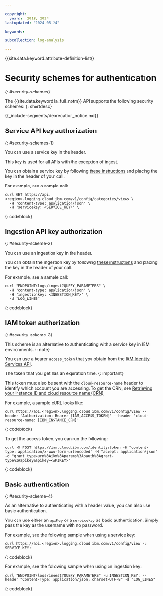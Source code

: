 ```yaml
---

copyright:
  years:  2018, 2024
lastupdated: "2024-05-24"

keywords:

subcollection: log-analysis

---
```


{{site.data.keyword.attribute-definition-list}}

# Security schemes for authentication
{: #security-schemes}

The {{site.data.keyword.la_full_notm}} API supports the following security schemes:
{: shortdesc}

<!-- common deprecation notice -->
{{_include-segments/deprecation_notice.md}}

## Service API key authorization
{: #security-schemes-1}

You can use a service key in the header.

This key is used for all APIs with the exception of ingest.

You can obtain a service key by following [these instructions](https://cloud.ibm.com/docs/log-analysis?topic=log-analysis-service_keys) and placing the key in the header of your call.

For example, see a sample call:

```
curl GET https://api.<region>.logging.cloud.ibm.com/v1/config/categories/views \
  -H 'content-type: application/json' \
  -H 'servicekey: <SERVICE_KEY>' \
```
{: codeblock}

## Ingestion API key authorization
{: #security-scheme-2}

You can use an ingestion key in the header.


You can obtain the ingestion key by following [these instructions](https://cloud.ibm.com/docs/log-analysis?topic=log-analysis-ingestion_key) and placing the key in the header of your call.

For example, see a sample call:

```
curl "ENDPOINT/logs/ingest?QUERY_PARAMETERS" \
  -H 'content-type: application/json' \
  -H 'ingestionkey: <INGESTION_KEY>' \
  -d "LOG_LINES"
```
{: codeblock}


## IAM token authorization
{: #security-scheme-3}

This scheme is an alternative to authenticating with a service key in IBM environments.
{: note}

You can use a bearer `access_token` that you obtain from the [IAM Identity Services API](https://cloud.ibm.com/docs/account?topic=account-iamtoken_from_apikey).

The token that you get has an expiration time.
{: important}

This token must also be sent with the `cloud-resource-name` header to identify which account you are accessing. To get the CRN, see [Retrieving your instance ID and cloud resource name (CRN)](https://cloud.ibm.com/docs/key-protect?topic=key-protect-retrieve-instance-ID)

For example, a sample cURL looks like:

```text
curl https://api.<region>.logging.cloud.ibm.com/v1/config/view --header 'Authorization: Bearer [IAM_ACCESS_TOKEN]' --header 'cloud-resource-name: [IBM_INSTANCE_CRN]'
```
{: codeblock}

To get the access token, you can run the following:

```
curl -X POST https://iam.cloud.ibm.com/identity/token -H "content-type: application/x-www-form-urlencoded" -H "accept: application/json" -d "grant_type=urn%3Aibm%3Aparams%3Aoauth%3Agrant-type%3Aapikey&apikey=<APIKEY>"
```
{: codeblock}

## Basic authentication
{: #security-scheme-4}

As an alternative to authenticating with a header value, you can also use basic authentication.

You can use either an `apiKey` or a `servicekey` as basic authentication. Simply pass the key as the username with no password.

For example, see the following sample when using a service key:

```
curl https://api.<region>.logging.cloud.ibm.com/v1/config/view -u SERVICE_KEY:
```
{: codeblock}

For example, see the following sample when using an ingestion key:

```
curl "ENDPOINT/logs/ingest?QUERY_PARAMETERS" -u INGESTION_KEY: --header "Content-Type: application/json; charset=UTF-8" -d "LOG_LINES"
```
{: codeblock}
